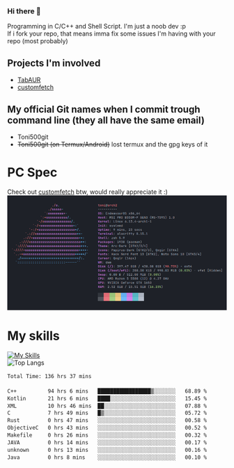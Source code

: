 ### Hi there 👋

Programming in C/C++ and Shell Script. I'm just a noob dev :p\
If i fork your repo, that means imma fix some issues I'm having with your repo (most probably)

## Projects I'm involved
 - [TabAUR](https://github.com/BurntRanch/TabAUR)
 - [customfetch](https://github.com/Toni500github/customfetch)

## My official Git names when I commit trough command line (they all have the same email)
* Toni500git
* ~~Toni500git (on Termux/Android)~~ lost termux and the gpg keys of it

# PC Spec
Check out [customfetch](https://github.com/Toni500github/customfetch) btw, would really appreciate it :)
![screenshot.png](https://github.com/Toni500github/customfetch/raw/main/screenshot.png)

# My skills
[![My Skills](https://skillicons.dev/icons?i=cpp,bash,androidstudio,arch,linux&theme=light)](https://skillicons.dev)\
![Top Langs](https://github-readme-stats.vercel.app/api/top-langs/?username=Toni500github&layout=compact)

<!--START_SECTION:waka-->

```txt
Total Time: 136 hrs 37 mins

C++          94 hrs 6 mins   █████████████████▒░░░░░░░   68.89 %
Kotlin       21 hrs 6 mins   ████░░░░░░░░░░░░░░░░░░░░░   15.45 %
XML          10 hrs 46 mins  ██░░░░░░░░░░░░░░░░░░░░░░░   07.88 %
C            7 hrs 49 mins   █▒░░░░░░░░░░░░░░░░░░░░░░░   05.72 %
Rust         0 hrs 47 mins   ░░░░░░░░░░░░░░░░░░░░░░░░░   00.58 %
ObjectiveC   0 hrs 43 mins   ░░░░░░░░░░░░░░░░░░░░░░░░░   00.52 %
Makefile     0 hrs 26 mins   ░░░░░░░░░░░░░░░░░░░░░░░░░   00.32 %
JAVA         0 hrs 14 mins   ░░░░░░░░░░░░░░░░░░░░░░░░░   00.17 %
unknown      0 hrs 13 mins   ░░░░░░░░░░░░░░░░░░░░░░░░░   00.16 %
Java         0 hrs 8 mins    ░░░░░░░░░░░░░░░░░░░░░░░░░   00.10 %
```

<!--END_SECTION:waka-->
